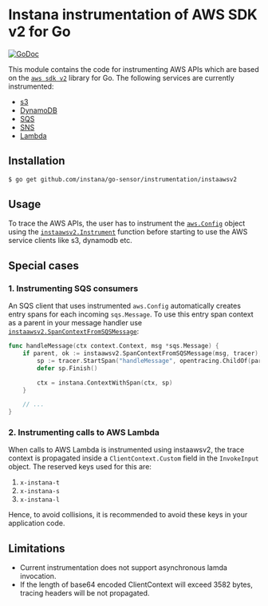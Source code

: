 # Instana instrumentation of AWS SDK v2 for Go

[![GoDoc](https://img.shields.io/static/v1?label=godoc&message=reference&color=blue)][godoc]

This module contains the code for instrumenting AWS APIs which are based on the [`aws sdk v2`][aws-sdk-go-v2-github] library for Go. The following services are currently instrumented:

* [s3](https://pkg.go.dev/github.com/aws/aws-sdk-go-v2/service/s3)
* [DynamoDB](https://pkg.go.dev/github.com/aws/aws-sdk-go-v2/service/dynamodb)
* [SQS](https://pkg.go.dev/github.com/aws/aws-sdk-go-v2/service/sqs)
* [SNS](https://pkg.go.dev/github.com/aws/aws-sdk-go-v2/service/sns)
* [Lambda](https://pkg.go.dev/github.com/aws/aws-sdk-go-v2/service/lambda)

## Installation

```bash
$ go get github.com/instana/go-sensor/instrumentation/instaawsv2
```

## Usage
To trace the AWS APIs, the user has to instrument the [`aws.Config`][aws-config] object using the [`instaawsv2.Instrument`][Instrument] function before starting to use the AWS service clients like s3, dynamodb etc.

## Special cases

### 1. Instrumenting SQS consumers
An SQS client that uses instrumented `aws.Config` automatically creates entry spans for each incoming
`sqs.Message`. To use this entry span context as a parent in your message handler use
[`instaawsv2.SpanContextFromSQSMessage`][SpanContextFromSQSMessage]:

```go
func handleMessage(ctx context.Context, msg *sqs.Message) {
	if parent, ok := instaawsv2.SpanContextFromSQSMessage(msg, tracer); ok {
		sp := tracer.StartSpan("handleMessage", opentracing.ChildOf(parent))
		defer sp.Finish()

		ctx = instana.ContextWithSpan(ctx, sp)
    }

    // ...
}
```

### 2. Instrumenting calls to AWS Lambda
When calls to AWS Lambda is instrumented using instaawsv2, the trace context is propagated inside a `ClientContext.Custom` field in the `InvokeInput` object. The reserved keys used for this are: 
1. `x-instana-t`
2. `x-instana-s`
3. `x-instana-l`

Hence, to avoid collisions, it is recommended to avoid these keys in your application code. 

## Limitations
- Current instrumentation does not support asynchronous lamda invocation.
- If the length of base64 encoded ClientContext will exceed 3582 bytes, tracing headers will be not propagated.


[godoc]: https://pkg.go.dev/github.com/instana/go-sensor/instrumentation/instaawsv2
[Instrument]: https://pkg.go.dev/github.com/instana/go-sensor/instrumentation/instaawsv2?tab=doc#Instrument
[SpanContextFromSQSMessage]: https://pkg.go.dev/github.com/instana/go-sensor/instrumentation/instaawsv2?tab=doc#SpanContextFromSQSMessage
[aws-sdk-go-v2-github]: https://github.com/aws/aws-sdk-go-v2
[aws-config]: https://pkg.go.dev/github.com/aws/aws-sdk-go-v2/config#Config

